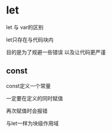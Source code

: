 let
======

let 与 var的区别

let只存在与代码块内

目的是为了规避一些错误 以及让代码更严谨

const
----------

const定义一个常量

一定要在定义的同时赋值

再次赋值时会报错

与let一样为块级作用域
